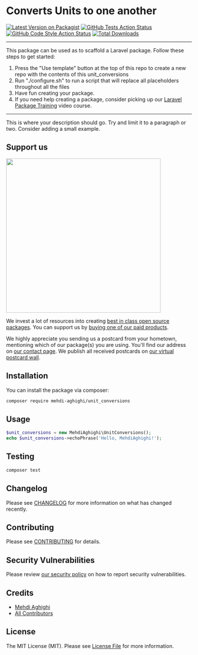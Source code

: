 # Converts Units to one another

[![Latest Version on Packagist](https://img.shields.io/packagist/v/mehdi-aghighi/unit_conversions.svg?style=flat-square)](https://packagist.org/packages/mehdi-aghighi/unit_conversions)
[![GitHub Tests Action Status](https://img.shields.io/github/workflow/status/mehdi-aghighi/unit_conversions/run-tests?label=tests)](https://github.com/mehdi-aghighi/unit_conversions/actions?query=workflow%3ATests+branch%3Amaster)
[![GitHub Code Style Action Status](https://img.shields.io/github/workflow/status/mehdi-aghighi/unit_conversions/Check%20&%20fix%20styling?label=code%20style)](https://github.com/mehdi-aghighi/unit_conversions/actions?query=workflow%3A"Check+%26+fix+styling"+branch%3Amaster)
[![Total Downloads](https://img.shields.io/packagist/dt/mehdi-aghighi/unit_conversions.svg?style=flat-square)](https://packagist.org/packages/mehdi-aghighi/unit_conversions)

---
This package can be used as to scaffold a Laravel package. Follow these steps to get started:

1. Press the "Use template" button at the top of this repo to create a new repo with the contents of this unit_conversions
2. Run "./configure.sh" to run a script that will replace all placeholders throughout all the files
3. Have fun creating your package.
4. If you need help creating a package, consider picking up our <a href="https://laravelpackage.training">Laravel Package Training</a> video course.
---

This is where your description should go. Try and limit it to a paragraph or two. Consider adding a small example.

## Support us

[<img src="https://github-ads.s3.eu-central-1.amazonaws.com/unit-conversions.jpg?t=1" width="419px" />](https://spatie.be/github-ad-click/unit-conversions)

We invest a lot of resources into creating [best in class open source packages](https://spatie.be/open-source). You can support us by [buying one of our paid products](https://spatie.be/open-source/support-us).

We highly appreciate you sending us a postcard from your hometown, mentioning which of our package(s) you are using. You'll find our address on [our contact page](https://spatie.be/about-us). We publish all received postcards on [our virtual postcard wall](https://spatie.be/open-source/postcards).

## Installation

You can install the package via composer:

```bash
composer require mehdi-aghighi/unit_conversions
```

## Usage

```php
$unit_conversions = new MehdiAghighi\UnitConversions();
echo $unit_conversions->echoPhrase('Hello, MehdiAghighi!');
```

## Testing

```bash
composer test
```

## Changelog

Please see [CHANGELOG](CHANGELOG.md) for more information on what has changed recently.

## Contributing

Please see [CONTRIBUTING](.github/CONTRIBUTING.md) for details.

## Security Vulnerabilities

Please review [our security policy](../../security/policy) on how to report security vulnerabilities.

## Credits

- [Mehdi Aghighi](https://github.com/MehdiAghighi)
- [All Contributors](../../contributors)

## License

The MIT License (MIT). Please see [License File](LICENSE.md) for more information.
